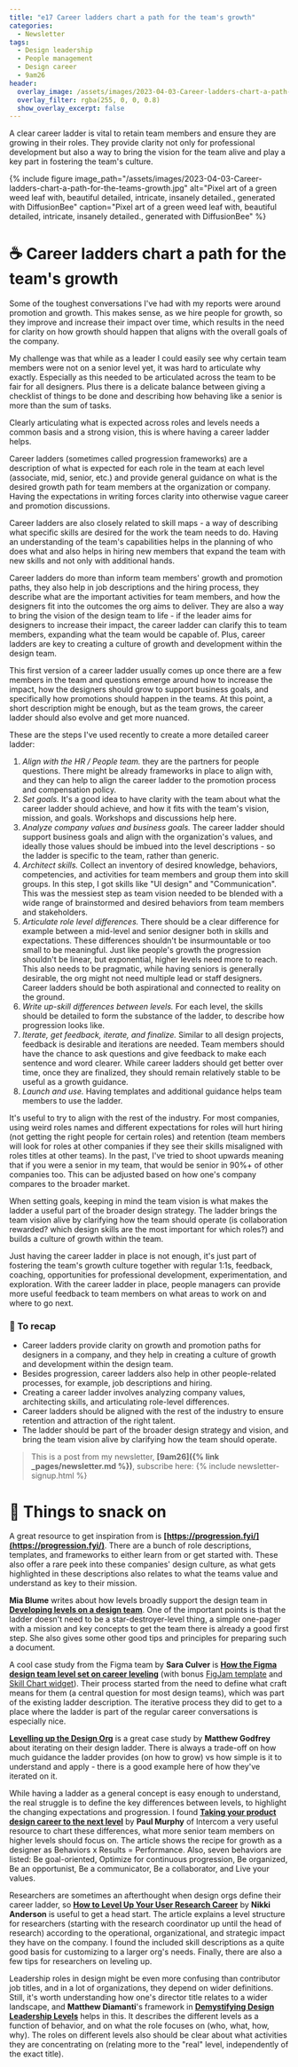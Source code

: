 ```yaml
---
title: "e17 Career ladders chart a path for the team's growth"
categories:
  - Newsletter
tags:
  - Design leadership
  - People management
  - Design career
  - 9am26
header:
  overlay_image: /assets/images/2023-04-03-Career-ladders-chart-a-path-for-the-teams-growth.jpg
  overlay_filter: rgba(255, 0, 0, 0.8)
  show_overlay_excerpt: false
---
```


A clear career ladder is vital to retain team members and ensure they are growing in their roles. They provide clarity not only for professional development but also a way to bring the vision for the team alive and play a key part in fostering the team's culture.

{% include figure image_path="/assets/images/2023-04-03-Career-ladders-chart-a-path-for-the-teams-growth.jpg" alt="Pixel art of a green weed leaf with, beautiful detailed, intricate, insanely detailed., generated with DiffusionBee" caption="Pixel art of a green weed leaf with, beautiful detailed, intricate, insanely detailed., generated with DiffusionBee" %}

# ☕ Career ladders chart a path for the team's growth

Some of the toughest conversations I've had with my reports were around promotion and growth. This makes sense, as we hire people for growth, so they improve and increase their impact over time, which results in the need for clarity on how growth should happen that aligns with the overall goals of the company.

My challenge was that while as a leader I could easily see why certain team members were not on a senior level yet, it was hard to articulate why exactly. Especially as this needed to be articulated across the team to be fair for all designers. Plus there is a delicate balance between giving a checklist of things to be done and describing how behaving like a senior is more than the sum of tasks. 

Clearly articulating what is expected across roles and levels needs a common basis and a strong vision, this is where having a career ladder helps.

Career ladders (sometimes called progression frameworks) are a description of what is expected for each role in the team at each level (associate, mid, senior, etc.) and provide general guidance on what is the desired growth path for team members at the organization or company. Having the expectations in writing forces clarity into otherwise vague career and promotion discussions. 

Career ladders are also closely related to skill maps - a way of describing what specific skills are desired for the work the team needs to do. Having an understanding of the team's capabilities helps in the planning of who does what and also helps in hiring new members that expand the team with new skills and not only with additional hands.

Career ladders do more than inform team members' growth and promotion paths, they also help in job descriptions and the hiring process, they describe what are the important activities for team members, and how the designers fit into the outcomes the org aims to deliver. They are also a way to bring the vision of the design team to life - if the leader aims for designers to increase their impact, the career ladder can clarify this to team members, expanding what the team would be capable of. Plus, career ladders are key to creating a culture of growth and development within the design team.

This first version of a career ladder usually comes up once there are a few members in the team and questions emerge around how to increase the impact, how the designers should grow to support business goals, and specifically how promotions should happen in the teams. At this point, a short description might be enough, but as the team grows, the career ladder should also evolve and get more nuanced.

These are the steps I've used recently to create a more detailed career ladder:
1. *Align with the HR / People team.* they are the partners for people questions. There might be already frameworks in place to align with, and they can help to align the career ladder to the promotion process and compensation policy.
2. *Set goals.* It's a good idea to have clarity with the team about what the career ladder should achieve, and how it fits with the team's vision, mission, and goals. Workshops and discussions help here.
3. *Analyze company values and business goals.* The career ladder should support business goals and align with the organization's values, and ideally those values should be imbued into the level descriptions - so the ladder is specific to the team, rather than generic.
4. *Architect skills.* Collect an inventory of desired knowledge, behaviors, competencies, and activities for team members and group them into skill groups. In this step, I got skills like "UI design" and "Communication". This was the messiest step as team vision needed to be blended with a wide range of brainstormed and desired behaviors from team members and stakeholders.
5. *Articulate role level differences.* There should be a clear difference for example between a mid-level and senior designer both in skills and expectations. These differences shouldn't be insurmountable or too small to be meaningful. Just like people's growth the progression shouldn't be linear, but exponential, higher levels need more to reach. This also needs to be pragmatic, while having seniors is generally desirable, the org might not need multiple lead or staff designers. Career ladders should be both aspirational and connected to reality on the ground. 
6. *Write up-skill differences between levels.* For each level, the skills should be detailed to form the substance of the ladder, to describe how progression looks like.
7. *Iterate, get feedback, iterate, and finalize.* Similar to all design projects, feedback is desirable and iterations are needed. Team members should have the chance to ask questions and give feedback to make each sentence and word clearer. While career ladders should get better over time, once they are finalized, they should remain relatively stable to be useful as a growth guidance.
8. *Launch and use.* Having templates and additional guidance helps team members to use the ladder.

It's useful to try to align with the rest of the industry. For most companies, using weird roles names and different expectations for roles will hurt hiring (not getting the right people for certain roles) and retention (team members will look for roles at other companies if they see their skills misaligned with roles titles at other teams). In the past, I've tried to shoot upwards meaning that if you were a senior in my team, that would be senior in 90%+ of other companies too. This can be adjusted based on how one's company compares to the broader market.

When setting goals, keeping in mind the team vision is what makes the ladder a useful part of the broader design strategy. The ladder brings the team vision alive by clarifying how the team should operate (is collaboration rewarded? which design skills are the most important for which roles?) and builds a culture of growth within the team.

Just having the career ladder in place is not enough, it's just part of fostering the team's growth culture together with regular 1:1s, feedback, coaching, opportunities for professional development, experimentation, and exploration. With the career ladder in place, people managers can provide more useful feedback to team members on what areas to work on and where to go next.

### 🥤 To recap
- Career ladders provide clarity on growth and promotion paths for designers in a company, and they help in creating a culture of growth and development within the design team.
- Besides progression, career ladders also help in other people-related processes, for example, job descriptions and hiring.
- Creating a career ladder involves analyzing company values, architecting skills, and articulating role-level differences.
- Career ladders should be aligned with the rest of the industry to ensure retention and attraction of the right talent.
- The ladder should be part of the broader design strategy and vision, and bring the team vision alive by clarifying how the team should operate.

> This is a post from my newsletter, **[9am26]({% link _pages/newsletter.md %})**, subscribe here:
> {% include newsletter-signup.html %}

# 🍪 Things to snack on

A great resource to get inspiration from is **[https://progression.fyi/](https://progression.fyi/)**. There are a bunch of role descriptions, templates, and frameworks to either learn from or get started with. These also offer a rare peek into these companies' design culture, as what gets highlighted in these descriptions also relates to what the teams value and understand as key to their mission.

**Mia Blume** writes about how levels broadly support the design team in **[Developing levels on a design team](https://blog.designdept.co/developing-levels-on-a-design-team-5f8df0e462b8)**. One of the important points is that the ladder doesn't need to be a star-destroyer-level thing, a simple one-pager with a mission and key concepts to get the team there is already a good first step. She also gives some other good tips and principles for preparing such a document.

A cool case study from the Figma team by **Sara Culver** is **[How the Figma design team level set on career leveling](https://www.figma.com/blog/figma-design-team-career-levels/)** (with bonus [FigJam template](https://www.figma.com/community/file/1220482745322443565) and [Skill Chart widget](https://www.figma.com/community/widget/1207836110040407856/Skills-Chart)). Their process started from the need to define what craft means for them (a central question for most design teams), which was part of the existing ladder description. The iterative process they did to get to a place where the ladder is part of the regular career conversations is especially nice.

**[Levelling up the Design Org](https://medium.com/ingeniouslysimple/levelling-up-the-design-org-b52f9e5080a)** is a great case study by **Matthew Godfrey** about iterating on their design ladder. There is always a trade-off on how much guidance the ladder provides (on how to grow) vs how simple is it to understand and apply - there is a good example here of how they've iterated on it.

While having a ladder as a general concept is easy enough to understand, the real struggle is to define the key differences between levels, to highlight the changing expectations and progression. I found **[Taking your product design career to the next level](https://www.intercom.com/blog/product-designer-career/)** by **Paul Murphy** of Intercom a very useful resource to chart these differences, what more senior team members on higher levels should focus on. The article shows the recipe for growth as a designer as Behaviors x Results = Performance. Also, seven behaviors are listed: Be goal-oriented, Optimize for continuous progression, Be organized, Be an opportunist, Be a communicator, Be a collaborator, and Live your values.

Researchers are sometimes an afterthought when design orgs define their career ladder, so **[How to Level Up Your User Research Career](https://dscout.com/people-nerds/user-research-career-growth)** by **Nikki Anderson** is useful to get a head start. The article explains a level structure for researchers (starting with the research coordinator up until the head of research) according to the operational, organizational, and strategic impact they have on the company. I found the included skill descriptions as a quite good basis for customizing to a larger org's needs. Finally, there are also a few tips for researchers on leveling up.

Leadership roles in design might be even more confusing than contributor job titles, and in a lot of organizations, they depend on wider definitions. Still, it's worth understanding how one's director title relates to a wider landscape, and **Matthew Diamanti**'s framework in **[Demystifying Design Leadership Levels](https://blog.prototypr.io/demystifying-design-leadership-levels-64b25bbaea7e)** helps in this. It describes the different levels as a function of behavior, and on what the role focuses on (who, what, how, why). The roles on different levels also should be clear about what activities they are concentrating on (relating more to the "real" level, independently of the exact title).